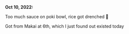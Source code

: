 **Oct 10, 2022:**

Too much sauce on poki bowl, rice got drenched 🍚

Got from Makai at 6th, which I just found out existed today
